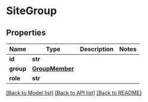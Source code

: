 # SiteGroup

## Properties
Name | Type | Description | Notes
------------ | ------------- | ------------- | -------------
**id** | **str** |  | 
**group** | [**GroupMember**](GroupMember.md) |  | 
**role** | **str** |  | 

[[Back to Model list]](../README.md#documentation-for-models) [[Back to API list]](../README.md#documentation-for-api-endpoints) [[Back to README]](../README.md)

